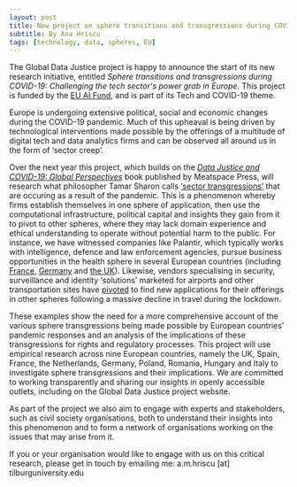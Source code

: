 ```yaml
---
layout: post
title: New project on sphere transitions and transgressions during COVID-19
subtitle: By Ana Hriscu
tags: [technology, data, spheres, EU]
---
```


The Global Data Justice project is happy to announce the start of its new research initiative, entitled _Sphere transitions and transgressions during COVID-19: Challenging the tech sector's power grab in Europe_. This project is funded by the [EU AI Fund](https://europeanaifund.org/announcing-our-tech-and-covid-19-grant/), and is part of its Tech and COVID-19 theme. 

Europe is undergoing extensive political, social and economic changes during the COVID-19 pandemic. Much of this upheaval is being driven by technological interventions made possible by the offerings of a multitude of digital tech and data analytics firms and can be observed all around us in the form of ‘sector creep’. 

Over the next year this project, which builds on the [_Data Justice and COVID-19: Global Perspectives_](https://globaldatajustice.org/covid-19/) book published by Meatspace Press, will research what philosopher Tamar Sharon calls [‘sector transgressions’](https://doi.org/10.1007/s10676-020-09547-x) that are occuring as a result of the pandemic. This is a phenomenon whereby firms establish themselves in one sphere of application, then use the computational infrastructure, political capital and insights they gain from it to pivot to other spheres, where they may lack domain experience and ethical understanding to operate without potential harm to the public. For instance, we have witnessed companies like Palantir, which typically works with intelligence, defence and law enforcement agencies, pursue business opportunities in the health sphere in several European countries (including [France](https://www.bfmtv.com/tech/vie-numerique/donnees-de-sante-l-ap-hp-ecarte-la-proposition-de-palantir_AN-202004170210.html), [Germany](https://www.bloomberg.com/news/articles/2020-04-01/palantir-in-talks-with-germany-france-for-virus-fighting-tool) and [the UK](https://www.ft.com/content/6f6575a8-799f-42a4-b1cc-3f7452b2166f)). Likewise, vendors specialising in security, surveillance and identity ‘solutions’ marketed for airports and other transportation sites have [pivoted](https://onezero.medium.com/clear-conquered-u-s-airports-now-it-wants-to-own-your-entire-digital-identity-15d61076e44d) to find new applications for their offerings in other spheres following a massive decline in travel during the lockdown. 

These examples show the need for a more comprehensive account of the various sphere transgressions being made possible by European countries’ pandemic responses and an analysis of the implications of these transgressions for rights and regulatory processes. This project will  use empirical research across nine European countries, namely the UK, Spain, France, the Netherlands, Germany, Poland, Romania, Hungary and Italy to investigate sphere transgressions and their implications. We are committed to working transparently and sharing our insights in openly accessible outlets, including on the Global Data Justice project website. 

As part of the project we also aim to engage with experts and stakeholders, such as civil society organisations, both to understand their insights into this phenomenon and to form a network of organisations working on the issues that may arise from it. 

If you or your organisation would like to engage with us on this critical research, please get in touch by emailing me: a.m.hriscu [at] tilburguniversity.edu
